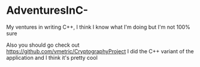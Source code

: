 # AdventuresInC-
My ventures in writing C++, I think I know what I'm doing but I'm not 100% sure

Also you should go check out https://github.com/vmetric/CryptographyProject I did the C++ variant of the application and I think it's pretty cool
